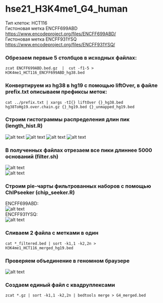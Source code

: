 # hse21_H3K4me1_G4_human

Тип клеток: HCT116  
Гистоновая метка ENCFF699ABD https://www.encodeproject.org/files/ENCFF699ABD/  
Гистоновая метка ENCFF931YSQ https://www.encodeproject.org/files/ENCFF931YSQ/  

### Обрезаем первые 5 столбцов в исходных файлах:  
```
zcat ENCFF699ABD.bed.gz  |  cut -f1-5 > H3K4me1_HCT116_ENCFF699ABD_hg38.bed  
```

### Конвертируем из hg38 в hg19 с помощью liftOver, в файле prefix.txt описываем префиксы меток:  
```
cat ../prefix.txt | xargs -tI{} liftOver {}_hg38.bed hg38ToHg19.over.chain.gz {}_hg19.bed {}_unmapped_hg19.bed  
```

### Строим гистограммы распределения длин пик (length_hist.R)  
![alt text](pictures/len_hist_H3K4me1_HCT116_ENCFF699ABD_hg38.bed.png)
![alt text](pictures/len_hist_H3K4me1_HCT116_ENCFF699ABD_hg19.bed.png)
![alt text](pictures/len_hist_H3K4me1_HCT116_ENCFF931YSQ_hg38.bed.png)
![alt text](pictures/len_hist_H3K4me1_HCT116_ENCFF931YSQ_hg19.bed.png)  

### В полученных файлах отрезаем все пики длиннее 5000 оснований (filter.sh)  
![alt text](pictures/len_hist_H3K4me1_HCT116_ENCFF699ABD_hg19_filtered.png)  
![alt text](pictures/len_hist_H3K4me1_HCT116_ENCFF931YSQ_hg19_filtered.png)  
### Строим pie-чарты фильтрованных наборов с помощью ChIPseeker (chip_seeker.R)  

ENCFF699ABD:  
![alt text](pictures/chip_seeker_H3K4me1_HCT116_ENCFF699ABD_hg19_filtered.bed_plotAnnoPie.png)  
ENCFF931YSQ:  
![alt text](pictures/chip_seeker_H3K4me1_HCT116_ENCFF931YSQ_hg19_filtered.bed_plotAnnoPie.png)  

### Сливаем 2 файла с метками в один
```
cat *_filtered.bed | sort -k1,1 -k2,2n > H3K4me1_HCT116_merged_hg19.bed  
```
### Проверяем объединение в геномном браузере
![alt text](pictures/marks_union.png)

### Создаем единый файл с квадруплексами
```
zcat *.gz | sort -k1,1 -k2,2n | bedtools merge > G4_merged.bed
```
